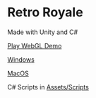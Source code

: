 # Retro Royale 

Made with Unity and C#

[Play WebGL Demo](https://play.unity.com/p/609f7c834c3159022d161b5f)

[Windows](https://play.unity.com/p/609f7c834c3159022d161b5f)

[MacOS](https://play.unity.com/p/609f7c834c3159022d161b5f)

C# Scripts in [Assets/Scripts](https://github.com/raulet-dev/sapporobestlap/tree/main/Assets/Scripts)



